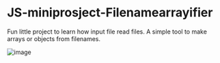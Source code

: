 # JS-miniprosject-Filenamearrayifier
Fun little project to learn how input file read files.
A simple tool to make arrays or objects from filenames. 

![image](https://github.com/JohnB08/JS-miniprosject-Filenamearrayifier/assets/142892183/a3c5ece9-e13f-4b07-93a9-7842eb3b1b59)
